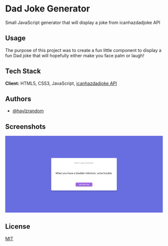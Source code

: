# Dad Joke Generator

Small JavaScript generator that will display a joke from icanhazdadjoke API

## Usage

The purpose of this project was to create a fun little component to display a
fun Dad joke that will hopefully either make you face palm or laugh!

## Tech Stack

**Client:** HTML5, CSS3, JavaScript,
[icanhazdadjoke API](https://icanhazdadjoke.com/)

## Authors

- [@haylzrandom](https://www.github.com/haylzrandom)

## Screenshots

<img src="../../assets/screenshots/Dad-Jokes.png" alt="Dad Jokes Generator Screenshot" width="600" />

## License

[MIT](https://choosealicense.com/licenses/mit/)
